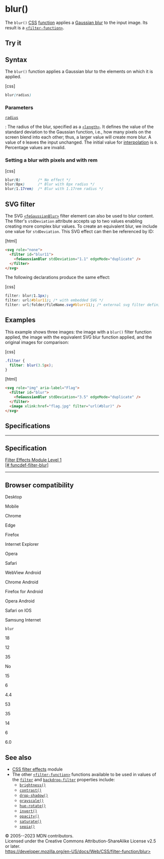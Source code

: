 blur()
======

The `blur()` [CSS](https://developer.mozilla.org/en-US/docs/Web/CSS)
[function](css_functions.md) applies a [Gaussian
blur](https://en.wikipedia.org/wiki/Gaussian_blur) to the input image.
Its result is a [`<filter-function>`](filter-function.md).

Try it
------

Syntax
------

The `blur()` function applies a Gaussian blur to the elements on which
it is applied.

[css]

```css
blur(radius)
```

### Parameters

[`radius`](#radius)

:   The radius of the blur, specified as a [`<length>`](length.md). It
    defines the value of the standard deviation to the Gaussian
    function, i.e., how many pixels on the screen blend into each other;
    thus, a larger value will create more blur. A value of `0` leaves
    the input unchanged. The initial value for
    [interpolation](https://developer.mozilla.org/en-US/docs/Glossary/Interpolation)
    is `0`. Percentage values are invalid.

### Setting a blur with pixels and with rem

[css]

```css
blur(0)        /* No effect */
blur(8px)      /* Blur with 8px radius */
blur(1.17rem)  /* Blur with 1.17rem radius */
```

SVG filter
----------

The SVG
[`<feGaussianBlur>`](https://developer.mozilla.org/en-US/docs/Web/SVG/Element/feGaussianBlur)
filter element can also be used to blur content. The filter\'s
`stdDeviation` attribute accepts up to two values enabling creating more
complex blur values. To create an equivalent blur, we include one value
for `stdDeviation`. This SVG effect can then be referenced by ID:

[html]

```html
<svg role="none">
  <filter id="blur11">
    <feGaussianBlur stdDeviation="1.1" edgeMode="duplicate" />
  </filter>
</svg>
```

The following declarations produce the same effect:

[css]

```css
filter: blur(1.1px);
filter: url(#blur11); /* with embedded SVG */
filter: url(folder/fileName.svg#blurr11); /* external svg filter definition */
```

Examples
--------

This example shows three images: the image with a `blur()` filter
function applied, the image with the equivalent SVG blur function
applied, and the original images for comparison:

[css]

```css
.filter {
  filter: blur(3.5px);
}
```

[html]

```html
<svg role="img" aria-label="Flag">
  <filter id="blur">
    <feGaussianBlur stdDeviation="3.5" edgeMode="duplicate" />
  </filter>
  <image xlink:href="flag.jpg" filter="url(#blur)" />
</svg>
```

Specifications
--------------

  --------------------------------------------------------------------------------------------

Specification
  --------------------------------------------------------------------------------------------

  [Filter Effects Module Level 1\
  [\#
  funcdef-filter-blur]](https://drafts.fxtf.org/filter-effects/#funcdef-filter-blur)

  --------------------------------------------------------------------------------------------

Browser compatibility
---------------------

Desktop

Mobile

Chrome

Edge

Firefox

Internet Explorer

Opera

Safari

WebView Android

Chrome Android

Firefox for Android

Opera Android

Safari on IOS

Samsung Internet

`blur`

18

12

35

No

15

6

4.4

53

35

14

6

6.0

See also
--------

- [CSS filter effects](css_filter_effects.md) module
- The other [`<filter-function>`](filter-function.md) functions
    available to be used in values of the [`filter`](filter.md) and
    [`backdrop-filter`](backdrop-filter.md) properties include:
  - [`brightness()`](brightness.md)
  - [`contrast()`](contrast.md)
  - [`drop-shadow()`](drop-shadow.md)
  - [`grayscale()`](grayscale.md)
  - [`hue-rotate()`](hue-rotate.md)
  - [`invert()`](invert.md)
  - [`opacity()`](_Resources/Markup%20And%20Styling/css/filter-function/opacity.md)
  - [`saturate()`](saturate.md)
  - [`sepia()`](sepia.md)

© 2005--2023 MDN contributors.\
Licensed under the Creative Commons Attribution-ShareAlike License v2.5
or later.\
https://developer.mozilla.org/en-US/docs/Web/CSS/filter-function/blur>
